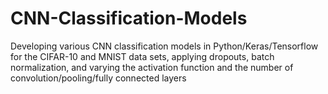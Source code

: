 # CNN-Classification-Models
Developing various CNN classification models in Python/Keras/Tensorflow for the CIFAR-10 and MNIST data sets, applying dropouts, batch normalization, and varying the activation function and the number of convolution/pooling/fully connected layers
